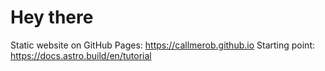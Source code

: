 # Hey there

Static website on GitHub Pages: https://callmerob.github.io
Starting point: https://docs.astro.build/en/tutorial
